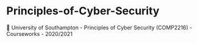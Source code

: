 # Principles-of-Cyber-Security
:school: University of Southampton - Principles of Cyber Security (COMP2216) - Courseworks - 2020/2021
